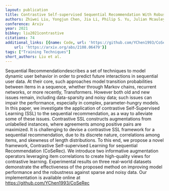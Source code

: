 ```yaml
---
layout: publication
title: Contrastive Self-supervised Sequential Recommendation With Robust Augmentation
authors: Zhiwei Liu, Yongjun Chen, Jia Li, Philip S. Yu, Julian Mcauley, Caiming Xiong
conference: Arxiv
year: 2021
bibkey: liu2021contrastive
citations: 74
additional_links: [{name: Code, url: 'https://github.com/YChen1993/CoSeRec'}, {name: Paper,
    url: 'https://arxiv.org/abs/2108.06479'}]
tags: ["Training Techniques"]
short_authors: Liu et al.
---
```

Sequential Recommendationdescribes a set of techniques to model dynamic user
behavior in order to predict future interactions in sequential user data. At
their core, such approaches model transition probabilities between items in a
sequence, whether through Markov chains, recurrent networks, or more recently,
Transformers. However both old and new issues remain, including data-sparsity
and noisy data; such issues can impair the performance, especially in complex,
parameter-hungry models. In this paper, we investigate the application of
contrastive Self-Supervised Learning (SSL) to the sequential recommendation, as
a way to alleviate some of these issues. Contrastive SSL constructs
augmentations from unlabelled instances, where agreements among positive pairs
are maximized. It is challenging to devise a contrastive SSL framework for a
sequential recommendation, due to its discrete nature, correlations among
items, and skewness of length distributions. To this end, we propose a novel
framework, Contrastive Self-supervised Learning for sequential Recommendation
(CoSeRec). We introduce two informative augmentation operators leveraging item
correlations to create high-quality views for contrastive learning.
Experimental results on three real-world datasets demonstrate the effectiveness
of the proposed method on improving model performance and the robustness
against sparse and noisy data. Our implementation is available online at
https://github.com/YChen1993/CoSeRec